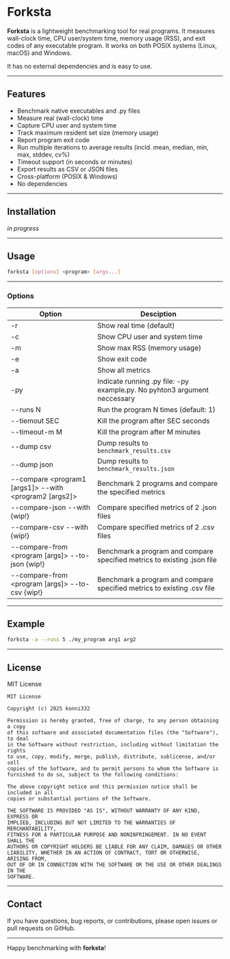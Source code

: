 
# Forksta

**Forksta** is a lightweight benchmarking tool for real programs. It measures wall-clock time, CPU user/system time, memory usage (RSS), and exit codes of any executable program. It works on both POSIX systems (Linux, macOS) and Windows.

It has no external dependencies and is easy to use.

---

## Features

- Benchmark native executables and .py files
- Measure real (wall-clock) time  
- Capture CPU user and system time  
- Track maximum resident set size (memory usage)  
- Report program exit code  
- Run multiple iterations to average results (incld. mean, median, min, max, stddev, cv%)  
- Timeout support (in seconds or minutes)  
- Export results as CSV or JSON files  
- Cross-platform (POSIX & Windows)  
- No dependencies  

---

## Installation

_in progress_

---

## Usage

```bash
forksta [options] <program> [args...]
```

---

### Options

| Option                                                      | Desciption                                                                |
|-------------------------------------------------------------|---------------------------------------------------------------------------|
| -r                                                          | Show real time (default)                                                  |
| -c                                                          | Show CPU user and system time                                             |
| -m                                                          | Show max RSS (memory usage)                                               |
| -e                                                          | Show exit code                                                            |
| -a                                                          | Show all metrics                                                          |
| -py                                                         | Indicate running .py file: -py example.py. No pyhton3 argument neccessary |
| --runs N                                                    | Run the program N times (default: 1)                                      |
| --tiemout SEC                                               | Kill the program after SEC seconds                                        |
| --timeout-m M                                               | Kill the program after M minutes                                          |
| --dump csv                                                  | Dump results to `benchmark_results.csv`                                   |
| --dump json                                                 | Dump results to `benchmark_results.json`                                  |
| --compare <program1 [args1]> --with <program2 [args2]>      | Benchmark 2 programs and compare the specified metrics                    |
| --compare-json <filename1> --with <filename2> {wip!}        | Compare specified metrics of 2 .json files                                |
| --compare-csv <filename1> --with <filename2> {wip!}         | Compare specified metrics of 2 .csv files                                 |
| --compare-from <program [args]> --to-json <filename> {wip!} | Benchmark a program and compare specified metrics to existing .json file  |
| --compare-from <program [args]> --to-csv <filename> {wip!}  | Benchmark a program and compare specified metrics to existing .csv file   |


---

## Example

```bash
forksta -a --runs 5 ./my_program arg1 arg2
```

---

## License

MIT License

```
MIT License

Copyright (c) 2025 konni332

Permission is hereby granted, free of charge, to any person obtaining a copy
of this software and associated documentation files (the "Software"), to deal
in the Software without restriction, including without limitation the rights
to use, copy, modify, merge, publish, distribute, sublicense, and/or sell
copies of the Software, and to permit persons to whom the Software is
furnished to do so, subject to the following conditions:

The above copyright notice and this permission notice shall be included in all
copies or substantial portions of the Software.

THE SOFTWARE IS PROVIDED "AS IS", WITHOUT WARRANTY OF ANY KIND, EXPRESS OR
IMPLIED, INCLUDING BUT NOT LIMITED TO THE WARRANTIES OF MERCHANTABILITY,
FITNESS FOR A PARTICULAR PURPOSE AND NONINFRINGEMENT. IN NO EVENT SHALL THE
AUTHORS OR COPYRIGHT HOLDERS BE LIABLE FOR ANY CLAIM, DAMAGES OR OTHER
LIABILITY, WHETHER IN AN ACTION OF CONTRACT, TORT OR OTHERWISE, ARISING FROM,
OUT OF OR IN CONNECTION WITH THE SOFTWARE OR THE USE OR OTHER DEALINGS IN THE
SOFTWARE.
```

---

## Contact

If you have questions, bug reports, or contributions, please open issues or pull requests on GitHub.

---

Happy benchmarking with **forksta**!
